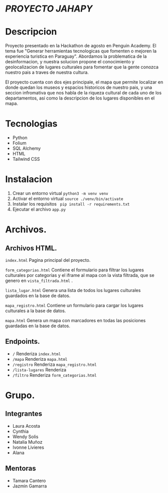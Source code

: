 # _PROYECTO JAHAPY_

# Descripcion
Proyecto presentado en la Hackathon de agosto en Penguin Academy. El tema fue "Generar herramientas tecnologicas que fomenten o mejoren la experiencia turistica en Paraguay". Abordamos la problematica de la desinformacion, y nuestra solucion propone el conocimiento y geolocalizacion de lugares culturales para fomentar que la gente conozca nuestro pais a traves de nuestra cultura. 

El proyecto cuenta con dos ejes principale, el mapa que permite localizar en donde quedan los museos y espacios historicos de nuestro pais, y una seccion infromativa que nos habla de la riqueza cultural de cada uno de los departamentos, asi como la descripcion de los lugares disponibles en el mapa. 

# Tecnologias 

- Python
- Folium 
- SQL Alchemy 
- HTML
- Tailwind CSS

# Instalacion

1. Crear un entorno virtual
   `python3 -m venv venv `
2. Activar el entorno virtual
   `source ./venv/bin/activate `
3. Instalar los requisitos
   ` pip install -r requirements.txt`
4. Ejecutar el archivo `app.py`

# Archivos.

## Archivos HTML.
`index.html` Pagina principal del proyecto. 

`form_categorias.html`
Contiene el formulario para filtrar los lugares culturales por categorias y el iframe al mapa con la vista filtrada, que se genero en `vista_filtrada.html` .

`lista_lugar.html`
Genera una lista de todos los lugares culturales guardados en la base de datos.

`mapa_registro.html`
Contiene un formulario para cargar los lugares culturales a la base de datos.

`mapa.html`
Genera un mapa con marcadores en todas las posiciones guardadas en la base de datos.

## Endpoints.

- `/` Renderiza `index.html`
- `/mapa` Renderiza `mapa.html`
- `/registro` Renderiza `mapa_registro.html`
- `/lista-lugares` Renderiza
- `/filtro` Renderiza `form_categorias.html`

# Grupo.

## Integrantes

- Laura Acosta
- Cynthia
- Wendy Solis
- Natalia Muñoz
- Ivonne Livieres
- Alana

## Mentoras

- Tamara Cantero
- Jazmin Gamarra
